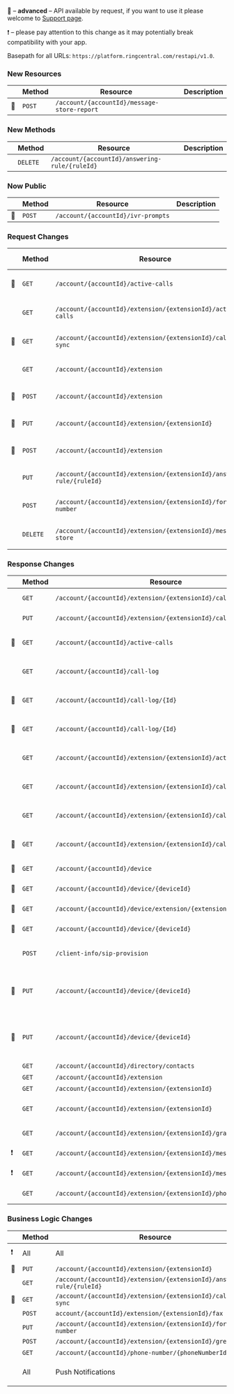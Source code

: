 &#x1F510; – **advanced** – API available by request, if you want to use it please welcome to [Support page](https://developers.ringcentral.com/support.html).

&#x2757; – please pay attention to this change as it may potentially break compatibility with your app.

Basepath for all URLs: `https://platform.ringcentral.com/restapi/v1.0`.

### New Resources
|         |Method|Resource|Description|
|---------|------|--------|------------------|
|&#x1F510;|`POST` |`/account/{accountId}/message-store-report`|


### New Methods
|         |Method|Resource|Description|
|---------|------|--------|------------------|
|         |`DELETE` |`/account/{accountId}/answering-rule/{ruleId}`|

### Now Public
|         |Method|Resource|Description|
|---------|------|--------|------------------|
|&#x1F510;|`POST`|`/account/{accountId}/ivr-prompts`|



### Request Changes
|         |Method|Resource|Change Description|
|---------|------|--------|------------------|
|&#x1F510;|`GET`|`/account/{accountId}/active-calls`|`view` query parameter supported|
|         |`GET`|`/account/{accountId}/extension/{extensionId}/active-calls`|`view` query parameter supported|
|&#x1F510;|`GET`|`/account/{accountId}/extension/{extensionId}/call-log-sync`|`view` query parameter supported|
|         |`GET`|`/account/{accountId}/extension`|`extensionNumber` query parameter supported|
|&#x1F510;|`POST`|`/account/{accountId}/extension`|`contact.jobTitle` parameter supported|
|&#x1F510;|`PUT`|`/account/{accountId}/extension/{extensionId}`|`contact.jobTitle` parameter supported|
|&#x1F510;|`POST`|`/account/{accountId}/extension`|`contact.jobTitle` parameter supported|
|         |`PUT`|`/account/{accountId}/extension/{extensionId}/answering-rule/{ruleId}`|`enabled` parameter supported|
|         |`POST`|`/account/{accountId}/extension/{extensionId}/forwarding-number`|`type` and `device` parameters supported|
|         |`DELETE`|`/account/{accountId}/extension/{extensionId}/message-store`|`type` query parameter supported|



### Response Changes
|         |Method|Resource|Change Description|
|---------|------|--------|------------------|
|         |`GET` |`/account/{accountId}/extension/{extensionId}/caller-id`|`Delegated` value supported for `byFeature.feature` attribute service feature|
|         |`PUT` |`/account/{accountId}/extension/{extensionId}/caller-id`|`Delegated` value supported for `byFeature.feature` attribute service feature|
|&#x1F510;|`GET` |`/account/{accountId}/active-calls`|`delegate` and `extension` attributes added; `MoveToConference` value supported for `legs.legType`attribute|
|         |`GET` |`/account/{accountId}/call-log`|`delegate` and `extension` attributes added; `MoveToConference` value supported for `legs.legType`attribute|
|&#x1F510;|`GET` |`/account/{accountId}/call-log/{Id}`|`delegate` and `extension` attributes added; `MoveToConference` value supported for `legs.legType`attribute|
|&#x1F510;|`GET` |`/account/{accountId}/call-log/{Id}`|`delegate` and `extension` attributes added; `MoveToConference` value supported for `legs.legType`attribute|
|         |`GET` |`/account/{accountId}/extension/{extensionId}/active-calls`|`delegate` and `extension` attributes added; `MoveToConference` value supported for `legs.legType` attribute|
|         |`GET` |`/account/{accountId}/extension/{extensionId}/call-log`|`delegate` and `extension` attributes added; `MoveToConference` value supported for `legs.legType` attribute|
|         |`GET` |`/account/{accountId}/extension/{extensionId}/call-log/{Id}`|`delegate` and `extension` attributes added; `MoveToConference` value supported for `legs.legType` attribute|
|&#x1F510;|`GET` |`/account/{accountId}/extension/{extensionId}/call-log-sync`|`delegate` and `extension` attributes added; `MoveToConference` value supported for `legs.legType` attribute|
|&#x1F510;|`GET` |`/account/{accountId}/device`|`stateId`, `stateIsoCode`, `stateName`, `countryId`, `countryIsoCode`, `countryName` attributes added|
|&#x1F510;|`GET` |`/account/{accountId}/device/{deviceId}`|`stateId`, `stateIsoCode`, `stateName`, `countryId`, `countryIsoCode`, `countryName` attributes added|
|&#x1F510;|`GET` |`/account/{accountId}/device/extension/{extensionId}/{deviceId}`|`stateId`, `stateIsoCode`, `stateName`, `countryId`, `countryIsoCode`, `countryName` attributes added|
|&#x1F510;|`GET` |`/account/{accountId}/device/{deviceId}`|`stateId`, `stateIsoCode`, `stateName`, `countryId`, `countryIsoCode`, `countryName` attributes added|
|         |`POST`|`/client-info/sip-provision`|`sipInfo.switchBackInterval`, `pollingInterval`, `sipErrorCodes` attributes added|
|&#x1F510;|`PUT` |`/account/{accountId}/device/{deviceId}`|`billingStatement.charges.freeServiceCredit`, `billingStatement.fees.freeServiceCredit`, `billingStatement.totalFreeServiceCredit`, `billingStatement.totalCharged` attributes added|
|&#x1F510;|`PUT` |`/account/{accountId}/device/{deviceId}`|`billingStatement.charges.freeServiceCredit`, `billingStatement.fees.freeServiceCredit`, `billingStatement.totalFreeServiceCredit`, `billingStatement.totalCharged` attributes added|
|         |`GET` |`/account/{accountId}/directory/contacts`|`records.jobTitle` attribute added|
|         |`GET` |`/account/{accountId}/extension`|`contact.jobTitle` attribute added|
|         |`GET` |`/account/{accountId}/extension/{extensionId}`|`contact.jobTitle` attribute added|
|         |`GET` |`/account/{accountId}/extension/{extensionId}`|`ConfigureDelegates` service feature added; `Archiver` service feature added; `DynamicConference` service feature added|
|         |`GET` |`/account/{accountId}/extension/{extensionId}/grant`|`callOnBehalfOf` and `callDelegation` attributes added|
|&#x2757; |`GET` |`/account/{accountId}/extension/{extensionId}/message-store`|`faxErrorCode` attribute possible values changed|
|&#x2757; |`GET` |`/account/{accountId}/extension/{extensionId}/message-sync`|`faxErrorCode` attribute possible values changed|
|         |`GET` |`/account/{accountId}/extension/{extensionId}/phone-number`|`Delegated` value supported for features attribute|


### Business Logic Changes
|         |Method|Resource|Change Description|
|---------|------|--------|------------------|
|&#x2757; | All  |All     |CMN-419 error code supported for requests to another extension resources|
|&#x1F510;|`PUT` |`/account/{accountId}/extension/{extensionId}`|EXT-262 error code supported for invalid home country|
|         |`GET` |`/account/{accountId}/extension/{extensionId}/answering-rule/{ruleId}`|
|&#x1F510;|`GET` |`/account/{accountId}/extension/{extensionId}/call-log-sync`|
|         |`POST`|`account/{accountId}/extension/{extensionId}/fax`|23 and 24 values supported for `coverIndex` parameter|
|         |`PUT` |`/account/{accountId}/extension/{extensionId}/forwarding-number`|
|         |`POST`|`/account/{accountId}/extension/{extensionId}/greeting`|type = `Unavailable` supported for extension of `Limited` type|
|         |`GET` |`/account/{accountId}/phone-number/{phoneNumberId}`|Phone numbers with `ConferencingNumber` usageType supported|
|         | All  |Push Notifications|`conversation.id` attribute added to `/restapi/v1.0/account/{accountId}/extension/{extensionId}/message-store/instant?type=SMS` event payload|
